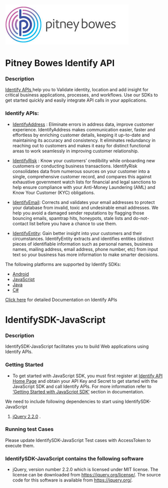 ![Pitney Bowes](/PitneyBowes_Logo.jpg)

# Pitney Bowes Identify API

### Description
[Identify APIs ](http://www.pitneybowes.com/us/developer/customer-data-apis.html) help you to Validate identity, location and add insight for critical business applications, processes, and workflows. Use our SDKs to get started quickly and easily integrate API calls in your applications.

### Identify APIs:

* [IdentifyAddress](http://identify.pitneybowes.com/identifyaddress) :  Eliminate errors in address data, improve customer experience. IdentifyAddress makes communication easier, faster and effortless by enriching customer details, keeping it up-to-date and maintaining its accuracy and consistency. It eliminates redundancy in reaching out to customers and makes it easy for distinct functional areas to work seamlessly in improving customer relationship.

* [IdentifyRisk](http://identify.pitneybowes.com/identifyrisk) : Know your customers’ credibility while onboarding new customers or conducting business transactions. IdentifyRisk consolidates data from numerous sources on your customer into a single, comprehensive customer record, and compares this against exhaustive government watch lists for financial and legal sanctions to help ensure compliance with your Anti-Money Laundering (AML) and Know Your Customer (KYC) obligations.

* [IdentifyEmail](http://identify.pitneybowes.com/identifyemail): Corrects and validates your email addresses to protect your database from invalid, toxic and undesirable email addresses. We help you avoid a damaged sender reputations by flagging those bouncing emails, spamtrap hits, honeypots, stale lists and do-not-contact list before you have a chance to use them.

* [IdentifyEntity](http://identify.pitneybowes.com/identifyentity): Gain better insight into your customers and their circumstances. IdentifyEntity extracts and identifies entities (distinct pieces of identifiable information such as personal names, business names, mailing address, email address, phone number, etc) from input text so your business has more information to make smarter decisions.

The following platforms are supported by Identify SDKs:
*	[Android](http://identify.pitneybowes.com/docs/identify/v1/en/rest/index.html#CustomerInformationManagementAPI/source/SDK/AndroidSDK/AndroidIntro.html)
*	[JavaScript](http://identify.pitneybowes.com/docs/identify/v1/en/rest/index.html#CustomerInformationManagementAPI/source/SDK/JavaScriptSDK/JavaScriptIntro.html) 
*	[Java](http://identify.pitneybowes.com/docs/identify/v1/en/rest/index.html#CustomerInformationManagementAPI/source/SDK/JavaSDK/java_intro.html)
*	[C#](http://identify.pitneybowes.com/docs/identify/v1/en/rest/index.html#CustomerInformationManagementAPI/source/SDK/CSharpSDK/CSharp_Intro.html)  

[Click here](http://identify.pitneybowes.com/docs/identify/v1/en/rest/index.html#) for detailed Documentation on Identify APIs 


# IdentifySDK-JavaScript
### Description
IdentifySDK-JavaScript facilitates you to build Web applications using Identify APIs.
### Getting Started
* To get started with JavaScript SDK, you must first register at [Identify API Home Page](http://www.pitneybowes.com/us/developer/customer-data-apis.html) and obtain your API Key and Secret to get started with the JavaScript SDK and call Identify APIs.
 For more information refer to [‘Getting Started with JavaScript SDK’](http://identify.pitneybowes.com/docs/identify/v1/en/rest/index.html#CustomerInformationManagementAPI/source/SDK/JavaScriptSDK/JavaScriptIntro.html) section in documentation.
 
 We need to include following dependencies to start using IdentifySDK-JavaScript 
 
 1. [jQuery 2.2.0](https://code.jquery.com/jquery-2.2.0.min.js) .
 
### Running test Cases
Please update IdentifySDK-JavaScript Test cases with AccessToken to execute them.  

### IdentifySDK-JavaScript contains the following software

* jQuery, version number 2.2.0 which is licensed under MIT license.  The license can be downloaded from https://jquery.org/license/.  The source code for this software is available from https://jquery.org/.


